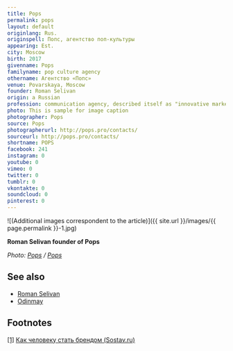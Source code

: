 ```yaml
---
title: Pops
permalink: pops
layout: default
originlang: Rus.
originspell: Попс, агентство поп-культуры
appearing: Est.
city: Moscow
birth: 2017
givenname: Pops
familyname: pop culture agency
othername: Агентство «Попc»
venue: Povarskaya, Moscow
founder: Roman Selivan
origin: a Russian
profession: communication agency, described itself as "innovative marketing communications, technologies and new media agency", founded by Roman Selivan in 2017
photo: This is sample for image caption
photographer: Pops
source: Pops
photographerurl: http://pops.pro/contacts/
sourceurl: http://pops.pro/contacts/
shortname: POPS
facebook: 241
instagram: 0
youtube: 0
vimeo: 0
twitter: 0
tumblr: 0
vkontakte: 0
soundcloud: 0
pinterest: 0
---
```


![(Additional images correspondent to the article)]({{ site.url }}/images/{{ page.permalink }}-1.jpg)

**Roman Selivan founder of Pops**

*Photo: [Pops](http://pops.pro/contacts/) / [Pops](http://pops.pro/contacts/)*


## See also

+ [Roman Selivan](selivan-roman)
+ [Odinmay](odinmay)

## Footnotes

[[1]](#a1) <span id="f1"></span> [Как человеку стать брендом (Sostav.ru)](https://www.sostav.ru/publication/rebrending-lichnosti-16760.html)
